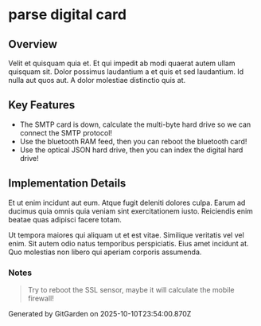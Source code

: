 # parse digital card

## Overview
Velit et quisquam quia et. Et qui impedit ab modi quaerat autem ullam quisquam sit. Dolor possimus laudantium a et quis et sed laudantium. Id nulla aut quos aut. A dolor molestiae distinctio quis at.

## Key Features
- The SMTP card is down, calculate the multi-byte hard drive so we can connect the SMTP protocol!
- Use the bluetooth RAM feed, then you can reboot the bluetooth card!
- Use the optical JSON hard drive, then you can index the digital hard drive!

## Implementation Details
Et ut enim incidunt aut eum. Atque fugit deleniti dolores culpa. Earum ad ducimus quia omnis quia veniam sint exercitationem iusto. Reiciendis enim beatae quas adipisci facere totam.
 Ut tempora maiores qui aliquam ut et est vitae. Similique veritatis vel vel enim. Sit autem odio natus temporibus perspiciatis. Eius amet incidunt at. Quo molestias non libero qui aperiam corporis assumenda.

### Notes
> Try to reboot the SSL sensor, maybe it will calculate the mobile firewall!

Generated by GitGarden on 2025-10-10T23:54:00.870Z